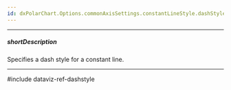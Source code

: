 ```yaml
---
id: dxPolarChart.Options.commonAxisSettings.constantLineStyle.dashStyle
---
```

---
##### shortDescription
Specifies a dash style for a constant line.

---
#include dataviz-ref-dashstyle